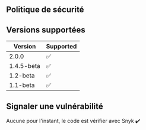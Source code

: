 ## Politique de sécurité

## Versions supportées

| Version | Supported          |
| ------- | ------------------ |
|  2.0.0   |  ✅ |
|  1.4.5-beta   |  ✅ |
|  1.2-beta  |  ✅ |
|  1.1-beta  |  ✅ |

## Signaler une vulnérabilité

Aucune pour l'instant, le code est vérifier avec Snyk ✔️

